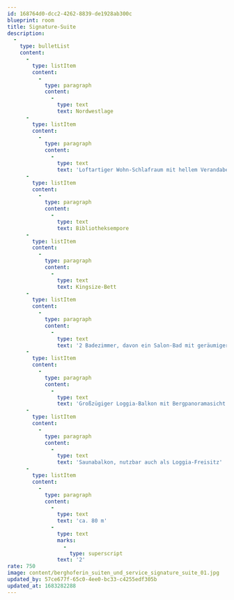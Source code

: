 ```yaml
---
id: 168764d0-dcc2-4262-8839-de1928ab300c
blueprint: room
title: Signature-Suite
description:
  -
    type: bulletList
    content:
      -
        type: listItem
        content:
          -
            type: paragraph
            content:
              -
                type: text
                text: Nordwestlage
      -
        type: listItem
        content:
          -
            type: paragraph
            content:
              -
                type: text
                text: 'Loftartiger Wohn-Schlafraum mit hellem Verandabereich'
      -
        type: listItem
        content:
          -
            type: paragraph
            content:
              -
                type: text
                text: Bibliotheksempore
      -
        type: listItem
        content:
          -
            type: paragraph
            content:
              -
                type: text
                text: Kingsize-Bett
      -
        type: listItem
        content:
          -
            type: paragraph
            content:
              -
                type: text
                text: '2 Badezimmer, davon ein Salon-Bad mit geräumiger Walk-in-Regendusche und freistehender Badewanne'
      -
        type: listItem
        content:
          -
            type: paragraph
            content:
              -
                type: text
                text: 'Großzügiger Loggia-Balkon mit Bergpanoramasicht'
      -
        type: listItem
        content:
          -
            type: paragraph
            content:
              -
                type: text
                text: 'Saunabalkon, nutzbar auch als Loggia-Freisitz'
      -
        type: listItem
        content:
          -
            type: paragraph
            content:
              -
                type: text
                text: 'ca. 80 m'
              -
                type: text
                marks:
                  -
                    type: superscript
                text: '2'
rate: 750
image: content/berghoferin_suiten_und_service_signature_suite_01.jpg
updated_by: 57ce677f-65c0-4ee0-bc33-c4255edf305b
updated_at: 1683282288
---
```

